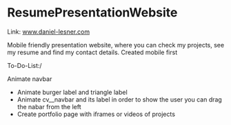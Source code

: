 # ResumePresentationWebsite

Link: www.daniel-lesner.com

Mobile friendly presentation website, where you can check my projects, see my resume and find my contact details.
Created mobile first

To-Do-List:/

Animate navbar
- Animate burger label and triangle label
- Animate cv__navbar and its label in order to show the user you can drag the nabar from the left
- Create portfolio page with iframes or videos of projects
